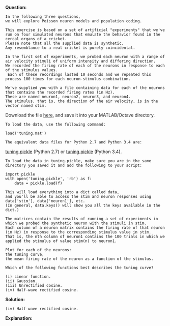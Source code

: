 <b>Question:</b>
```
In the following three questions, 
we will explore Poisson neuron models and population coding. 

This exercise is based on a set of artificial "experiments" that we've run on four simulated neurons that emulate the behavior found in the cercal organs of a cricket. 
Please note that all the supplied data is synthetic. 
Any resemblance to a real cricket is purely coincidental. 

In the first set of experiments, we probed each neuron with a range of air velocity stimuli of uniform intensity and differing direction. 
We recorded the firing rate of each of the neurons in response to each of the stimulus values.
 Each of these recordings lasted 10 seconds and we repeated this process 100 times for each neuron-stimulus combination. 

We've supplied you with a file containing data for each of the neurons that contains the recorded firing rates (in Hz). 
These are named neuron1, neuron2, neuron3, and neuron4. 
The stimulus, that is, the direction of the air velocity, is in the vector named stim. 
```
Download the file <a href="https://spark-public.s3.amazonaws.com/compneuro/code/quiz3/tuning.mat">here</a>, and save it into your MATLAB/Octave directory. 
```
To load the data, use the following command:
```
```
load('tuning.mat')
```
```
The equivalent data files for Python 2.7 and Python 3.4 are: 
```
<a href="https://d396qusza40orc.cloudfront.net/compneuro/code/quiz3/python/2.7/tuning.pickle">tuning.pickle</a> (Python 2.7) or <a href="https://d396qusza40orc.cloudfront.net/compneuro/code/quiz3/python/3.4/tuning.pickle">tuning.pickle</a> (Python 3.4). 
```
To load the data in tuning.pickle, make sure you are in the same directory you saved it and add the following to your script:
```
```
import pickle
with open('tuning.pickle', 'rb') as f:
    data = pickle.load(f)
```
```
This will load everything into a dict called data, 
and you'll be able to access the stim and neuron responses using data['stim'], data['neuron1'], etc. 
(In general, data.keys() will show you all the keys available in the dict.) 
```
```
The matrices contain the results of running a set of experiments in which we probed the synthetic neuron with the stimuli in stim. 
Each column of a neuron matrix contains the firing rate of that neuron (in Hz) in response to the corresponding stimulus value in stim. 
That is, the nth column of neuron1 contains the 100 trials in which we applied the stimulus of value stim(n) to neuron1. 
```
```
Plot for each of the neurons:
the tuning curve,
the mean firing rate of the neuron as a function of the stimulus. 
```
```
Which of the following functions best describes the tuning curve?

(i) Linear function.
(ii) Gaussian.
(iii) Unrectified cosine.
(iv) Half-wave rectified cosine.
```
<b>Solution:</b>
```
(iv) Half-wave rectified cosine.
```
<b>Explanation:</b>
```

